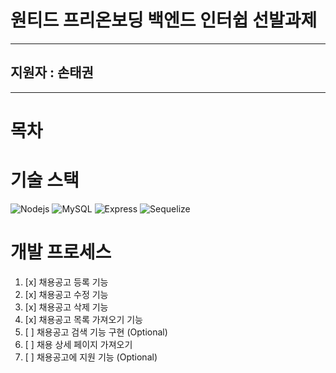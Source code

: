 # 원티드 프리온보딩 백엔드 인터쉽 선발과제

---

## 지원자 : 손태권

---

# 목차

# 기술 스택

![Nodejs](https://img.shields.io/badge/Node.js-20.6.1-6db33f?logo=Node.js&style=flat)
![MySQL](https://img.shields.io/badge/MySQL-8.1.0-003545?logo=mysql&style=flat)
![Express](https://img.shields.io/badge/Express-4.18.2-003545?logo=Express&style=flat)
![Sequelize](https://img.shields.io/badge/Sequelize-6.33.0-003545?logo=Sequelize&style=flat)

# 개발 프로세스

1. [x] 채용공고 등록 기능
2. [x] 채용공고 수정 기능
3. [x] 채용공고 삭제 기능
4. [x] 채용공고 목록 가져오기 기능
5. [ ] 채용공고 검색 기능 구현 (Optional)
6. [ ] 채용 상세 페이지 가져오기
7. [ ] 채용공고에 지원 기능 (Optional)
